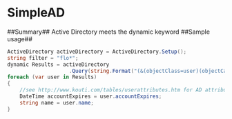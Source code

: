 SimpleAD
========
##Summary##
Active Directory meets the dynamic keyword
##Sample usage##
```csharp
ActiveDirectory activeDirectory = ActiveDirectory.Setup();
string filter = "flo*";
dynamic Results = activeDirectory
                	.Query(string.Format("(&(objectClass=user)(objectCategory=person)(samaccountname={0}))", filter));
foreach (var user in Results)
{
	//see http://www.kouti.com/tables/userattributes.htm for AD attributes
	DateTime accountExpires = user.accountExpires;
	string name = user.name;
}
